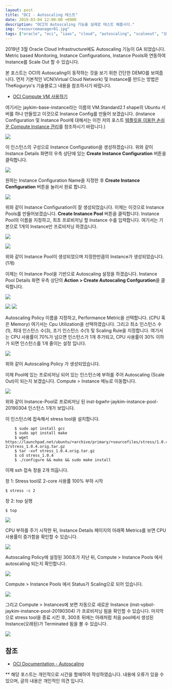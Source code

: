 ```yaml
---
layout: post
title: "OCI - Autoscaling 테스트"
date: 2019-03-04 12:00:00 +0900
description: "OCI의 Autoscaling 기능을 실제로 테스트 해봅시다."
img: "resourcemanager01.jpg"
tags: ["oracle", "oci", "iaas", "cloud", "autoscaling", "scaleout", "오토스케일", "오토스케일링", "metric", "demo","oracle cloud", "오라클 클라우드"] 
---
```


2019년 3월 Oracle Cloud Infrastructure에도 Autoscaling 기능이 GA 되었습니다.
Metric based Monitoring, Instance Configurations, Instance Pools와 연동하여 Instance를 Scale Out 할 수 있습니다.

본 포스트는 OCI의 Autoscaling이 동작하는 것을 보기 위한 간단한 DEMO를 보여줍니다.
먼저 기본적인 VCN(Virtual Cloud Network) 및 Instance를 만드는 방법은 TheKoguryo's 기술블로그 내용을 참조하시기 바랍니다.

- [OCI Compute VM 사용하기](https://thekoguryo.github.io/oci/chapter03/)


여기서는 jaykim-base-instance라는 이름의 VM.Standard2.1 shape의 Ubuntu 서버를 하나 만들었고 이것으로 Instance Config를 만들어 보겠습니다.
(Instance Configuration 및 Instance Pool에 대해서는 이전 저의 포스트 [템플릿을 이용한 손쉬운 Compute Instance 관리](https://jesamkim.github.io/instance_pool/)를 참조하시기 바랍니다.)

![]({{site.baseurl}}/assets/img/autoscaling01.png)

이 인스턴스의 구성으로 Instance Configuration을 생성하겠습니다.
위와 같이 Instance Details 화면의 우측 상단에 있는 **Create Instance Configuration** 버튼을 클릭합니다.

![]({{site.baseurl}}/assets/img/autoscaling02.png)

원하는 Instance Configuration Name을 지정한 후 **Create Instance Configuration** 버튼을 눌러서 완료 합니다.

![]({{site.baseurl}}/assets/img/autoscaling03.png)

위와 같이 Instance Configuration이 잘 생성되었습니다. 이제는 이것으로 Instance Pools를 만들어보겠습니다.
**Create Instance Pool** 버튼을 클릭합니다. Instance Pool의 이름을 지정하고, 최초 프로비저닝 할 Instance 수를 입력합니다. 여기서는 기본으로 1개의 Instance만 프로비저닝 하겠습니다.

![]({{site.baseurl}}/assets/img/autoscaling04.png)

![]({{site.baseurl}}/assets/img/autoscaling05.png)

위와 같이 Instance Pool이 생성되었으며 지정한만큼의 Instance가 생성되었습니다. (1개)

이제는 이 Instance Pool을 기반으로 Autoscaling 설정을 하겠습니다.
Instance Pool Details 화면 우측 상단의 **Action > Create Autoscaling Confguration**을 클릭합니다.

![]({{site.baseurl}}/assets/img/autoscaling06.png)

![]({{site.baseurl}}/assets/img/autoscaling07.png)
![]({{site.baseurl}}/assets/img/autoscaling08.png)

Autoscaling Policy 이름을 지정하고, Performance Metric을 선택합니다. (CPU 혹은 Memory) 여기서는 Cpu Utilization을 선택하였습니다.
그리고 최소 인스턴스 수(1), 최대 인스턴스 수(3), 초기 인스턴스 수(1) 및 Scaling Rule을 지정합니다.
여기서는 CPU 사용률이 70%가 넘으면 인스턴스가 1개 추가되고, CPU 사용률이 30% 이하가 되면 인스턴스를 1개 줄이는 설정 입니다.

![]({{site.baseurl}}/assets/img/autoscaling09.png)

위와 같이 Autoscaling Policy 가 생성되었습니다.


이제 Pool에 있는 프로비저닝 되어 있는 인스턴스에 부하를 주어 Autoscaling (Scale Out)이 되는지 보겠습니다.
Compute > Instance 메뉴로 이동합니다.

![]({{site.baseurl}}/assets/img/autoscaling10.png)

위와 같이 Instance-Pool로 프로비저닝 된 inst-bgwhr-jaykim-instance-pool-20190304 인스턴스 1개가 보입니다.

이 인스턴스에 접속해서 stress tool을 설치합니다.
~~~
    $ sudo apt install gcc
    $ sudo apt install make
    $ wget https://launchpad.net/ubuntu/+archive/primary/+sourcefiles/stress/1.0.4-2/stress_1.0.4.orig.tar.gz
    $ tar -xvf stress_1.0.4.orig.tar.gz
    $ cd stress_1.0.4
    $ ./configure && make && sudo make install
~~~

이제 ssh 접속 창을 2개 띄웁니다. 

창 1: Stress tool로 2-core 사용률 100% 부하 시작

    $ stress -c 2

창 2: top 실행

    $ top

![]({{site.baseurl}}/assets/img/autoscaling11.png)

CPU 부하를 주기 시작한 뒤, Instance Details 페이지의 아래쪽 Metrics를 보면 CPU 사용률이 증가함을 확인할 수 있습니다.

![]({{site.baseurl}}/assets/img/autoscaling12.png)

Autoscaling Policy에 설정된 300초가 지난 뒤, Compute > Instance Pools 에서 autoscaling 되는지 확인합니다.

![]({{site.baseurl}}/assets/img/autoscaling13.png)

Compute > Instance Pools 에서 Status가 Scaling으로 되어 있습니다.

![]({{site.baseurl}}/assets/img/autoscaling14.png)

그리고 Compute > Instances에 보면 자동으로 새로운 Instance (inst-vpbol-jaykim-instance-pool-20190304) 가 프로비저닝 됨을 확인할 수 있습니다.
마지막으로 stress tool을 종료 시킨 후, 300초 뒤에는 아래처럼 처음 pool에서 생성된 Instance(오래된)가 Terminated 됨을 볼 수 있습니다.

![]({{site.baseurl}}/assets/img/autoscaling15.png)



## 참조
- [OCI Documentation - Autoscaling](https://docs.cloud.oracle.com/iaas/Content/Compute/Tasks/autoscalinginstancepools.htm)


** 해당 포스트는 개인적으로 시간을 할애하여 작성하였습니다. 내용에 오류가 있을 수 있으며, 글의 내용은 개인적인 의견 입니다.
